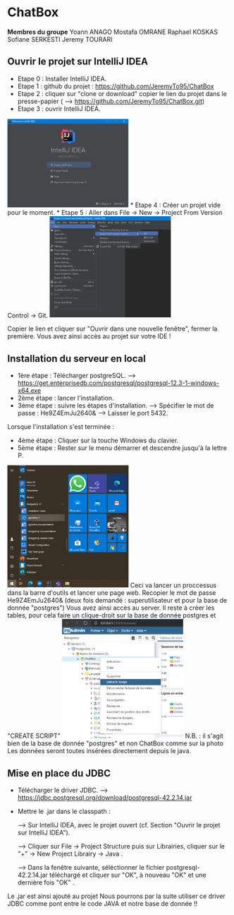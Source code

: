ChatBox
======

**Membres du groupe**
Yoann ANAGO
Mostafa OMRANE
Raphael KOSKAS
Sofiane SERKESTI
Jeremy TOURARI


## Ouvrir le projet sur IntelliJ IDEA
* Etape 0 : Installer IntelliJ IDEA.
* Etape 1 : github du projet : https://github.com/JeremyTo95/ChatBox
* Etape 2 : cliquer sur "clone or download"
 copier le lien du projet dans le presse-papier 
( --> https://github.com/JeremyTo95/ChatBox.git)
* Etape 3 : ouvrir IntelliJ IDEA.
<img src="https://raw.githubusercontent.com/JeremyTo95/ChatBox/master/img/IntelliJStartUp.png" width="275">
* Etape 4 : Créer un projet vide pour le moment.
* Etape 5 : Aller dans File -> New -> Project From Version Control -> Git.

<img src="https://raw.githubusercontent.com/JeremyTo95/ChatBox/master/img/Recuperation_projet_git.png" width="275">

Copier le lien et cliquer sur "Ouvrir dans une nouvelle fenêtre", fermer la première.
Vous avez ainsi accès au projet sur votre IDE !

## Installation du serveur en local
* 1ère étape : Télécharger postgreSQL.
  --> https://get.enterprisedb.com/postgresql/postgresql-12.3-1-windows-x64.exe
* 2ème étape : lancer l'installation.
* 3ème étape : suivre les étapes d'installation.
  --> Spécifier le mot de passe : He9Z4EmJu2640&
  --> Laisser le port 5432.
  
Lorsque l'installation s'est terminée : 
* 4ème étape : Cliquer sur la touche Windows du clavier.
* 5ème étape : Rester sur le menu démarrer et descendre jusqu'à la lettre P.
<img src="https://raw.githubusercontent.com/JeremyTo95/ChatBox/master/img/menu_demarrer.png" width="275"> 
Ceci va lancer un proccessus dans la barre d'outils et lancer une page web.
Recopier le mot de passe He9Z4EmJu2640& (deux fois demandé : superutilisateur et pour la base de donnée "postgres")
Vous avez ainsi accès au server.
Il reste à créer les tables, pour cela faire un clique-droit sur la base de donnée postgres et "CREATE SCRIPT"
<img src="https://raw.githubusercontent.com/JeremyTo95/ChatBox/master/img/create_script.png" width="275">
N.B. : il s'agit bien de la base de donnée "postgres" et non ChatBox comme sur la photo
Les données seront toutes insérées directement depuis le java.

## Mise en place du JDBC
* Télécharger le driver JDBC.
  --> https://jdbc.postgresql.org/download/postgresql-42.2.14.jar
* Mettre le .jar dans le classpath :

  --> Sur IntelliJ IDEA, avec le projet ouvert (cf. Section "Ouvrir le projet sur IntelliJ IDEA").

    --> Cliquer sur File -> Project Structure puis sur Librairies, cliquer sur le "+" -> New Project Librairy -> Java .

    --> Dans la fenêtre suivante, séléctionner le fichier postgresql-42.2.14.jar téléchargé et cliquer sur "OK", à nouveau "OK" et une dernière fois "OK" .

Le .jar est ainsi ajouté au projet
Nous pourrons par la suite utiliser ce driver JDBC comme pont entre le code JAVA et notre base de donnée !!
